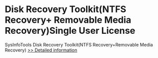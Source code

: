 # Disk Recovery Toolkit(NTFS Recovery+ Removable Media Recovery)Single User License
SysInfoTools Disk Recovery Toolkit(NTFS Recovery+Removable Media Recovery)
[>> Detailed information](https://secure.shareit.com/shareit/product.html?productid=300741300&affiliateid=200057808)